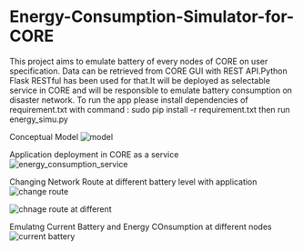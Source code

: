 # Energy-Consumption-Simulator-for-CORE
This project aims to emulate battery of every nodes of CORE on user specification. Data can be retrieved from CORE GUI with REST API.Python Flask RESTful has been used for that.It will be deployed as selectable service in CORE and will be responsible to emulate battery consumption on disaster network.
To run the app please install dependencies of requirement.txt with command : sudo pip install -r requirement.txt
then run energy_simu.py

Conceptual Model
![model](https://user-images.githubusercontent.com/45766557/61692983-00ccca00-ad2f-11e9-9b18-efd9502070cb.jpg)

Application deployment in CORE as a service
![energy_consumption_service](https://user-images.githubusercontent.com/45766557/61693471-e8a97a80-ad2f-11e9-9a46-3d235921aebe.png)


Changing Network Route at different battery level with application
![change route](https://user-images.githubusercontent.com/45766557/61693568-1abadc80-ad30-11e9-9e04-7bccfe7040f4.png)

![chnage route at different](https://user-images.githubusercontent.com/45766557/61693666-46d65d80-ad30-11e9-9eea-460b0f7a0cfa.png)


Emulatng Current Battery and Energy COnsumption at different nodes
![current battery](https://user-images.githubusercontent.com/45766557/61693816-8309be00-ad30-11e9-8025-4e7974ccb9e4.png)









